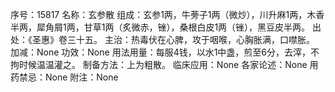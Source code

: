 序号：15817
名称：玄参散
组成：玄参1两，牛蒡子1两（微炒），川升麻1两，木香半两，犀角屑1两，甘草1两（炙微赤，锉），桑根白皮1两（锉），黑豆皮半两。
出处：《圣惠》卷三十五。
主治：热毒伏在心脾，攻于咽喉，心胸胀满，口噤胀。
加减：None
功效：None
用法用量：每服4钱，以水1中盏，煎至6分，去滓，不拘时候温温灌之。
制备方法：上为粗散。
临床应用：None
各家论述：None
用药禁忌：None
附注：None
